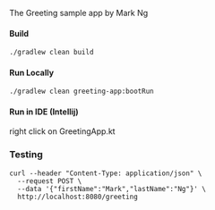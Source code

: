 The Greeting sample app by Mark Ng

#### Build
```bash
./gradlew clean build
```

#### Run Locally

```bash
./gradlew clean greeting-app:bootRun
```

#### Run in IDE (Intellij)
right click on GreetingApp.kt

### Testing
```
curl --header "Content-Type: application/json" \
  --request POST \
  --data '{"firstName":"Mark","lastName":"Ng"}' \
  http://localhost:8080/greeting
```
